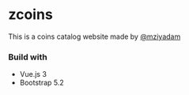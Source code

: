 # zcoins

This is a coins catalog website made by [@mziyadam](https://mziyadam.github.io/profile)

### Build with
- Vue.js 3
- Bootstrap 5.2
